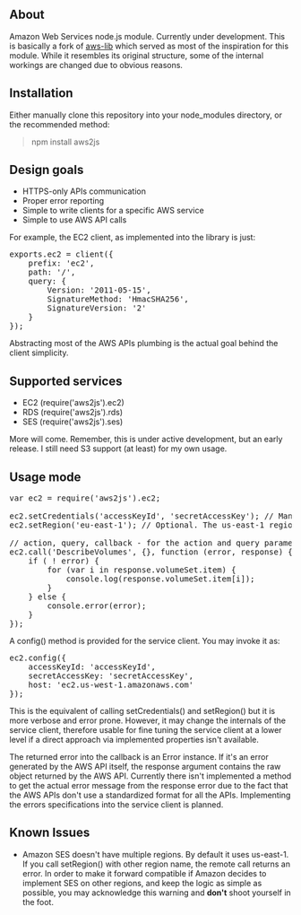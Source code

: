## About

Amazon Web Services node.js module. Currently under development. This is basically a fork of [aws-lib](https://github.com/livelycode/aws-lib/) which served as most of the inspiration for this module. While it resembles its original structure, some of the internal workings are changed due to obvious reasons.

## Installation

Either manually clone this repository into your node_modules directory, or the recommended method:

> npm install aws2js

## Design goals

 * HTTPS-only APIs communication
 * Proper error reporting
 * Simple to write clients for a specific AWS service
 * Simple to use AWS API calls

For example, the EC2 client, as implemented into the library is just:
<pre>
exports.ec2 = client({
	prefix: 'ec2',
	path: '/',
    query: {
    	Version: '2011-05-15',
    	SignatureMethod: 'HmacSHA256',
		SignatureVersion: '2'
    }
});
</pre>

Abstracting most of the AWS APIs plumbing is the actual goal behind the client simplicity.

## Supported services

 * EC2 (require('aws2js').ec2)
 * RDS (require('aws2js').rds)
 * SES (require('aws2js').ses)

More will come. Remember, this is under active development, but an early release. I still need S3 support (at least) for my own usage.

## Usage mode
<pre>
var ec2 = require('aws2js').ec2;

ec2.setCredentials('accessKeyId', 'secretAccessKey'); // Mandatory.
ec2.setRegion('eu-east-1'); // Optional. The us-east-1 region is the default API entry point anyway.

// action, query, callback - for the action and query parameters, check the EC2 API reference.
ec2.call('DescribeVolumes', {}, function (error, response) {
	if ( ! error) {
		for (var i in response.volumeSet.item) {
			console.log(response.volumeSet.item[i]);
		}
	} else {
		console.error(error);
	}
});
</pre>

A config() method is provided for the service client. You may invoke it as:
<pre>
ec2.config({
	accessKeyId: 'accessKeyId',
	secretAccessKey: 'secretAccessKey',
	host: 'ec2.us-west-1.amazonaws.com'
});
</pre>

This is the equivalent of calling setCredentials() and setRegion() but it is more verbose and error prone. However, it may change the internals of the service client, therefore usable for fine tuning the service client at a lower level if a direct approach via implemented properties isn't available.

The returned error into the callback is an Error instance. If it's an error generated by the AWS API itself, the response argument contains the raw object returned by the AWS API. Currently there isn't implemented a method to get the actual error message from the response error due to the fact that the AWS APIs don't use a standardized format for all the APIs. Implementing the errors specifications into the service client is planned.

## Known Issues

 * Amazon SES doesn't have multiple regions. By default it uses us-east-1. If you call setRegion() with other region name, the remote call returns an error. In order to make it forward compatible if Amazon decides to implement SES on other regions, and keep the logic as simple as possible, you may acknowledge this warning and **don't** shoot yourself in the foot.
